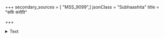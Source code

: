 +++
secondary_sources = [ "MSS_9099",]
jsonClass = "Subhaashita"
title = "कविः करोति"

+++

<details><summary>Text</summary>

कविः करोति पद्यानि लालयत्युत्तमो जनः।  
तरुः प्रसूते पुष्पाणि मरुद् वहति सौरभम्॥
</details>
